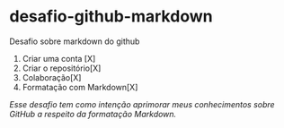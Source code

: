 # desafio-github-markdown
Desafio sobre markdown do github 
1. Criar uma conta [X]
2. Criar o repositório[X]
3. Colaboração[X]
4. Formatação com Markdown[X]

_Esse desafio tem como intenção aprimorar meus conhecimentos sobre GitHub a respeito da formatação Markdown._ 